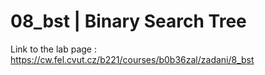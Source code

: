 # 08_bst | Binary Search Tree

Link to the lab page : https://cw.fel.cvut.cz/b221/courses/b0b36zal/zadani/8_bst
